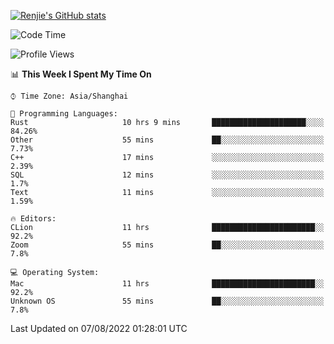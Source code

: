 [![Renjie's GitHub stats](https://github-readme-stats.vercel.app/api?username=liurenjie1024&show_icons=true&theme=chartreuse-dark)](https://github.com/anuraghazra/github-readme-stats)

<!--START_SECTION:waka-->
![Code Time](http://img.shields.io/badge/Code%20Time-0%20secs-blue)

![Profile Views](http://img.shields.io/badge/Profile%20Views-16-blue)

📊 **This Week I Spent My Time On** 

```text
⌚︎ Time Zone: Asia/Shanghai

💬 Programming Languages: 
Rust                     10 hrs 9 mins       █████████████████████░░░░   84.26% 
Other                    55 mins             ██░░░░░░░░░░░░░░░░░░░░░░░   7.73% 
C++                      17 mins             ░░░░░░░░░░░░░░░░░░░░░░░░░   2.39% 
SQL                      12 mins             ░░░░░░░░░░░░░░░░░░░░░░░░░   1.7% 
Text                     11 mins             ░░░░░░░░░░░░░░░░░░░░░░░░░   1.59%

🔥 Editors: 
CLion                    11 hrs              ███████████████████████░░   92.2% 
Zoom                     55 mins             ██░░░░░░░░░░░░░░░░░░░░░░░   7.8%

💻 Operating System: 
Mac                      11 hrs              ███████████████████████░░   92.2% 
Unknown OS               55 mins             ██░░░░░░░░░░░░░░░░░░░░░░░   7.8%

```


 Last Updated on 07/08/2022 01:28:01 UTC
<!--END_SECTION:waka-->

